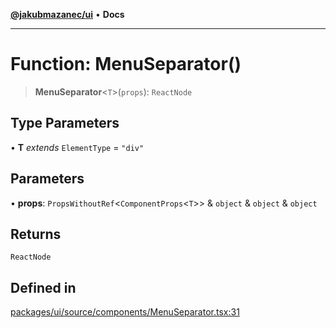 [**@jakubmazanec/ui**](../README.md) • **Docs**

---

# Function: MenuSeparator()

> **MenuSeparator**\<`T`\>(`props`): `ReactNode`

## Type Parameters

• **T** _extends_ `ElementType` = `"div"`

## Parameters

• **props**: `PropsWithoutRef`\<`ComponentProps`\<`T`\>\> & `object` & `object` & `object`

## Returns

`ReactNode`

## Defined in

[packages/ui/source/components/MenuSeparator.tsx:31](https://github.com/jakubmazanec/tools/blob/2afd81e4680434017b6f838733fd5ccd928cec42/packages/ui/source/components/MenuSeparator.tsx#L31)
